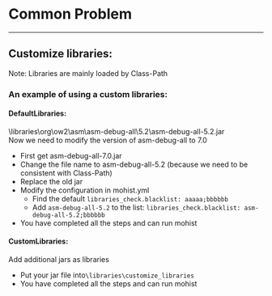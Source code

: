 # Common Problem

---
## Customize libraries:
Note: Libraries are mainly loaded by Class-Path  


### An example of using a custom libraries:

#### DefaultLibraries:  
\libraries\org\ow2\asm\asm-debug-all\5.2\asm-debug-all-5.2.jar  
Now we need to modify the version of asm-debug-all to 7.0

* First get asm-debug-all-7.0.jar  
* Change the file name to asm-debug-all-5.2 (because we need to be consistent with Class-Path)  
* Replace the old jar
* Modify the configuration in mohist.yml
    * Find the default `libraries_check.blacklist: aaaaa;bbbbbb`
    * Add `asm-debug-all-5.2` to the list: `libraries_check.blacklist: asm-debug-all-5.2;bbbbbb`
* You have completed all the steps and can run mohist

#### CustomLibraries:  
Add additional jars as libraries
* Put your jar file into`\libraries\customize_libraries`
* You have completed all the steps and can run mohist
